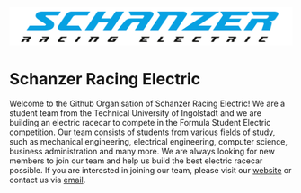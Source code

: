 ![Schanzer Racing Banner](Logo-Schanzer.png)

# Schanzer Racing Electric

Welcome to the Github Organisation of Schanzer Racing Electric! We are a student team from the Technical University of Ingolstadt and we are building an electric racecar to compete in the Formula Student Electric competition. Our team consists of students from various fields of study, such as mechanical engineering, electrical engineering, computer science, business administration and many more. We are always looking for new members to join our team and help us build the best electric racecar possible. If you are interested in joining our team, please visit our [website](https://schanzer-racing.de) or contact us via [email](mailto:info@schanzer-racing.de).
